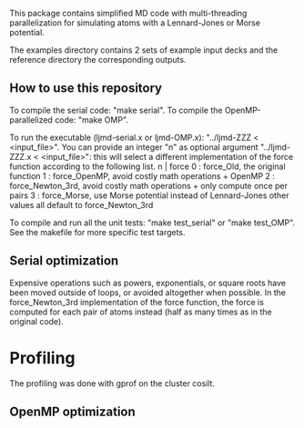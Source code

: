 
This package contains simplified MD code with multi-threading
parallelization for simulating atoms with a Lennard-Jones or Morse potential.

The examples directory contains 2 sets of example input decks
and the reference directory the corresponding outputs.

## How to use this repository

To compile the serial code: "make serial".
To compile the OpenMP-parallelized code: "make OMP".

To run the executable (ljmd-serial.x or ljmd-OMP.x): "../ljmd-ZZZ < <input_file>".
You can provide an integer "n" as optional argument "../ljmd-ZZZ.x <n> < <input_file>": this will select a different implementation of the force function according to the following list.
n | force
0 : force_Old, the original function
1 : force_OpenMP, avoid costly math operations + OpenMP
2 : force_Newton_3rd, avoid costly math operations + only compute once per pairs
3 : force_Morse, use Morse potential instead of Lennard-Jones
other values all default to force_Newton_3rd

To compile and run all the unit tests: "make test_serial" or "make test_OMP".
See the makefile for more specific test targets.

## Serial optimization

Expensive operations such as powers, exponentials, or square roots have been moved outside of loops, or avoided altogether when possible.
In the force_Newton_3rd implementation of the force function, the force is computed for each pair of atoms instead (half as many times as in the original code).

# Profiling

The profiling was done with gprof on the cluster cosilt.

## OpenMP optimization
